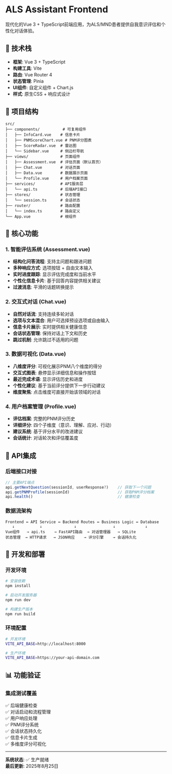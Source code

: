 # ALS Assistant Frontend

现代化的Vue 3 + TypeScript前端应用，为ALS/MND患者提供自我意识评估和个性化对话体验。

## 🚀 技术栈

- **框架**: Vue 3 + TypeScript
- **构建工具**: Vite
- **路由**: Vue Router 4
- **状态管理**: Pinia
- **UI组件**: 自定义组件 + Chart.js
- **样式**: 原生CSS + 响应式设计

## 📁 项目结构

```
src/
├── components/          # 可复用组件
│   ├── InfoCard.vue    # 信息卡片
│   ├── PNMScoreChart.vue # PNM评分图表
│   ├── ScoreRadar.vue  # 雷达图
│   └── Sidebar.vue     # 侧边栏导航
├── views/              # 页面组件
│   ├── Assessment.vue  # 评估页面（默认首页）
│   ├── Chat.vue        # 对话页面
│   ├── Data.vue        # 数据展示页面
│   └── Profile.vue     # 用户档案页面
├── services/           # API服务层
│   └── api.ts          # 后端API接口
├── stores/             # 状态管理
│   └── session.ts      # 会话状态
├── router/             # 路由配置
│   └── index.ts        # 路由定义
└── App.vue             # 根组件
```

## 🎯 核心功能

### 1. 智能评估系统 (Assessment.vue)
- **结构化问答流程**: 支持主问题和跟进问题
- **多种响应方式**: 选项按钮 + 自由文本输入
- **实时进度跟踪**: 显示评估完成度和当前水平
- **个性化信息卡片**: 基于回答内容提供相关建议
- **过渡消息**: 平滑的话题转换提示

### 2. 交互式对话 (Chat.vue)  
- **自然对话流**: 支持连续多轮对话
- **选项与文本混合**: 用户可选择预设选项或自由输入
- **信息卡片展示**: 实时提供相关健康信息
- **会话状态管理**: 保持对话上下文和历史
- **跳过机制**: 允许跳过不适用的问题

### 3. 数据可视化 (Data.vue)
- **八维度评分**: 可视化展示PNM八个维度的得分
- **交互式图表**: 悬停显示详细信息和操作按钮
- **最近完成术语**: 显示评估历史和进度
- **个性化建议**: 基于当前评分提供下一步行动建议
- **维度聚焦**: 点击维度可直接开始该领域的对话

### 4. 用户档案管理 (Profile.vue)
- **评估档案**: 完整的PNM评分历史
- **详细评分**: 四个子维度（意识、理解、应对、行动）
- **建议系统**: 基于评分水平的改进建议
- **会话统计**: 对话轮次和评估覆盖度

## 🔌 API集成

### 后端接口对接
```typescript
// 主要API端点
api.getNextQuestion(sessionId, userResponse?)    // 获取下一个问题
api.getPNMProfile(sessionId)                     // 获取PNM评分档案
api.health()                                     // 健康检查
```

### 数据流架构
```
Frontend ↔ API Service ↔ Backend Routes ↔ Business Logic ↔ Database
   ↓           ↓              ↓                ↓             ↓
Vue组件   → api.ts    → FastAPI路由  → 对话管理器   → SQLite
状态管理  → HTTP请求   → JSON响应    → 评分引擎    → 会话持久化
```

## 🚀 开发和部署

### 开发环境
```bash
# 安装依赖
npm install

# 启动开发服务器
npm run dev

# 构建生产版本
npm run build
```

### 环境配置
```bash
# 开发环境
VITE_API_BASE=http://localhost:8000

# 生产环境  
VITE_API_BASE=https://your-api-domain.com
```

## 📊 功能验证

### 集成测试覆盖
✅ 后端健康检查  
✅ 对话启动和流程管理  
✅ 用户响应处理  
✅ PNM评分系统  
✅ 会话状态持久化  
✅ 信息卡片生成  
✅ 多维度评分可视化  

---

**系统状态**: ✅ 生产就绪  
**最后更新**: 2025年8月25日
